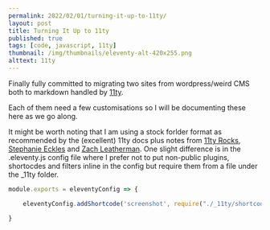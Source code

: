 ```yaml
---
permalink: 2022/02/01/turning-it-up-to-11ty/
layout: post
title: Turning It Up to 11ty
published: true
tags: [code, javascript, 11ty]
thumbnail: /img/thumbnails/eleventy-alt-420x255.png
alttext: 11ty
---
```


Finally fully committed to migrating two sites from wordpress/weird CMS both to markdown handled by [11ty](https://www.11ty.dev).

Each of them need a few customisations so I will be documenting these here as we go along.

It might be worth noting that I am using a stock forlder format as recommended by the (excellent) 11ty docs plus notes from
[11ty Rocks](https://11ty.rocks), [Stephanie Eckles](https://twitter.com/5t3ph) and [Zach Leatherman](https://www.zachleat.com/web/eleventy/).
One slight difference is in the .eleventy.js config file where I prefer not to put non-public plugins, shortocdes and filters inline in
the config but require them from a file under the \_11ty folder.

```javascript
module.exports = eleventyConfig => {

    eleventyConfig.addShortcode('screenshot', require("./_11ty/shortcodes/screenshot.js"));

}
```
